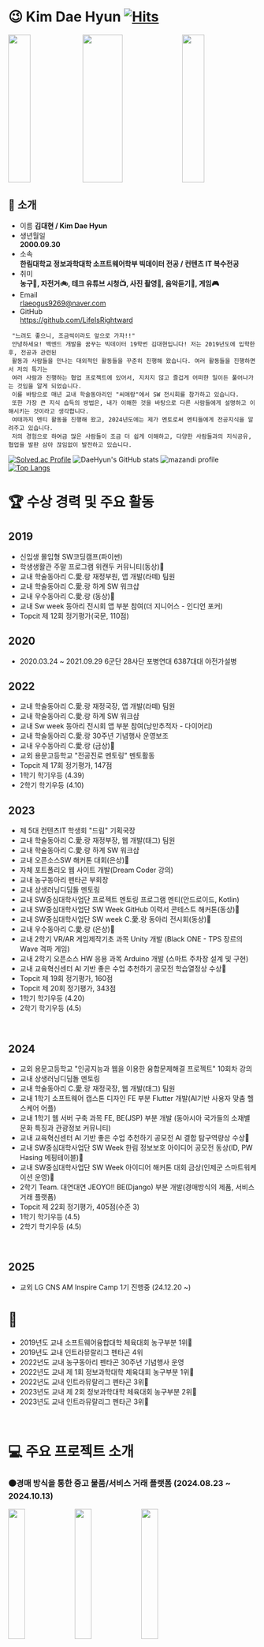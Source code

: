 # 😉 Kim Dae Hyun                                                                                                                                     [![Hits](https://hits.seeyoufarm.com/api/count/incr/badge.svg?url=https%3A%2F%2Fgithub.com%2FLifeIsRightward&count_bg=%23F2F33C&title_bg=%23555555&icon=&icon_color=%23E7E7E7&title=hits&edge_flat=false)](https://hits.seeyoufarm.com)
<img src="https://github.com/LifeIsRightward/LifeIsRightWard/assets/90908005/40c63ae2-8ddf-45a2-9952-5b5c99db438f.jpeg" width = "30%" height = "300"><img src="https://github.com/LifeIsRightward/LifeIsRightWard/assets/90908005/152ea4b9-9508-4998-abfe-1f75e1c721e7.jpeg" width = "40%" height = "300"><img src="https://github.com/LifeIsRightward/LifeIsRightWard/assets/90908005/7ad89f24-3359-4e36-a191-47ccdd60e4aa.jpeg" width = "30%" height = "300">

## 🙌 소개
* 이름
**김대현 / Kim Dae Hyun**
* 생년월일   
**2000.09.30** 
* 소속   
**한림대학교 정보과학대학 소프트웨어학부 빅데이터 전공 / 컨텐츠 IT 복수전공**
* 취미   
**농구🏀, 자전거🚲, 테크 유튜브 시청📺, 사진 촬영📸, 음악듣기🎵, 게임🎮**
* Email   
rlaeogus9269@naver.com
* GitHub   
https://github.com/LifeIsRightward

```
 "느려도 좋으니, 조금씩이라도 앞으로 가자!!"
 안녕하세요! 백엔드 개발을 꿈꾸는 빅데이터 19학번 김대현입니다! 저는 2019년도에 입학한 후, 전공과 관련된
 활동과 사람들을 만나는 대외적인 활동들을 꾸준히 진행해 왔습니다. 여러 활동들을 진행하면서 저의 특기는
 여러 사람과 진행하는 협업 프로젝트에 있어서, 지치지 않고 즐겁게 어떠한 일이든 풀어나가는 것임을 알게 되었습니다.
 이를 바탕으로 매년 교내 학술동아리인 "씨애랑"에서 SW 전시회를 참가하고 있습니다.
 또한 가장 큰 지식 습득의 방법은, 내가 이해한 것을 바탕으로 다른 사람들에게 설명하고 이해시키는 것이라고 생각합니다.
 여태까지 멘티 활동을 진행해 왔고, 2024년도에는 제가 멘토로써 멘티들에게 전공지식을 알려주고 있습니다.
 저의 경험으로 하여금 많은 사람들이 조금 더 쉽게 이해하고, 다양한 사람들과의 지식공유, 협업을 발판 삼아 끊임없이 발전하고 있습니다.
```
[![Solved.ac Profile](http://mazassumnida.wtf/api/v2/generate_badge?boj=gidss)](https://solved.ac/gidss/)
![DaeHyun's GitHub stats](https://github-readme-stats.vercel.app/api?username=LifeIsRightWard&show_icons=true&theme=transparent)
![mazandi profile](http://mazandi.herokuapp.com/api?handle=gidss&theme=warm)
[![Top Langs](https://github-readme-stats.vercel.app/api/top-langs/?username=LifeIsRightWard&langs_count=10&layout=compact&theme=dark)](https://github.com/jogilsang/jogilsang)﻿
# 🏆 수상 경력 및 주요 활동
## 2019   
- 신입생 몰입형 SW코딩캠프(파이썬) 
- 학생생활관 주말 프로그램 위캔두 커뮤니티(동상)🥉 
- 교내 학술동아리 C.愛.랑 재정부원, 앱 개발(라떼) 팀원 
- 교내 학술동아리 C.愛.랑 하계 SW 워크샵
- 교내 우수동아리 C.愛.랑 (동상)🥉
- 교내 Sw week 동아리 전시회 앱 부분 참여(더 지니어스 - 인디언 포커)
- Topcit 제 12회 정기평가(국문, 110점)
## 2020
- 2020.03.24 ~ 2021.09.29 6군단 28사단 포병연대 6387대대 야전가설병 <br>

## 2022
- 교내 학술동아리 C.愛.랑 재정국장, 앱 개발(라떼) 팀원
- 교내 학술동아리 C.愛.랑 하계 SW 워크샵
- 교내 Sw week 동아리 전시회 앱 부분 참여(낭만추적자 - 다이어리)
- 교내 학술동아리 C.愛.랑 30주년 기념행사 운영보조
- 교내 우수동아리 C.愛.랑 (금상)🥇
- 교외 용문고등학교 "전공진로 멘토링" 멘토활동
- Topcit 제 17회 정기평가, 147점
- 1학기 학기우등 (4.39)
- 2학기 학기우등 (4.10)

## 2023   
- 제 5대 컨텐츠IT 학생회 "드림" 기획국장
- 교내 학술동아리 C.愛.랑 재정부장, 웹 개발(태그) 팀원
- 교내 학술동아리 C.愛.랑 하계 SW 워크샵
- 교내 오픈소스SW 해커톤 대회(은상)🥈
- 자체 포트폴리오 웹 사이트 개발(Dream Coder 강의)
- 교내 농구동아리 펜타곤 부회장
- 교내 상생러닝디딤돌 멘토링
- 교내 SW중심대학사업단 프로젝트 멘토링 프로그램 멘티(안드로이드, Kotlin)
- 교내 SW중심대학사업단 SW Week GitHub 이력서 콘테스트 해커톤(동상)🥉
- 교내 SW중심대학사업단 SW week C.愛.랑 동아리 전시회(동상)🥉
- 교내 우수동아리 C.愛.랑 (은상)🥈
- 교내 2학기 VR/AR 게임제작기초 과목 Unity 개발 (Black ONE - TPS 장르의 Wave 격파 게임)
- 교내 2학기 오픈소스 HW 응용 과목 Arduino 개발 (스마트 주차장 설계 및 구현)
- 교내 교육혁신센터 AI 기반 좋은 수업 추천하기 공모전 학습열정상 수상🥇
- Topcit 제 19회 정기평가, 160점
- Topcit 제 20회 정기평가, 343점
- 1학기 학기우등 (4.20)
- 2학기 학기우등 (4.5)
<br>

## 2024
- 교외 용문고등학교 "인공지능과 웹을 이용한 융합문제해결 프로젝트" 10회차 강의
- 교내 상생러닝디딤돌 멘토링
- 교내 학술동아리 C.愛.랑 재정국장, 웹 개발(태그) 팀원
- 교내 1학기 소프트웨어 캡스톤 디자인 FE 부분 Flutter 개발(AI기반 사용자 맞춤 헬스케어 어플)
- 교내 1학기 웹 서버 구축 과목 FE, BE(JSP) 부분 개발 (동아시아 국가들의 소재별 문화 특징과 관광정보 커뮤니티)
- 교내 교육혁신센터 AI 기반 좋은 수업 추천하기 공모전 AI 결합 탐구역량상 수상🥇
- 교내 SW중심대학사업단 SW Week 한림 정보보호 아이디어 공모전 동상(ID, PW Hasing 메핑테이블)🥉
- 교내 SW중심대학사업단 SW Week 아이디어 해커톤 대회 금상(인제군 스마트워케이션 운영)🥇
- 2학기 Team. 대연대연 JEOYO!! BE(Django) 부분 개발(경매방식의 제품, 서비스 거래 플랫폼)
- Topcit 제 22회 정기평가, 405점(수준 3)
- 1학기 학기우등 (4.5)
- 2학기 학기우등 (4.5)
<br>

## 2025
- 교외 LG CNS AM Inspire Camp 1기 진행중 (24.12.20 ~)

# 🏀
- 2019년도 교내 소프트웨어융합대학 체육대회 농구부분 1위🥇
- 2019년도 교내 인트라뮤랄리그 펜타곤 4위
- 2022년도 교내 농구동아리 펜타곤 30주년 기념행사 운영
- 2022년도 교내 제 1회 정보과학대학 체육대회 농구부분 1위🥇
- 2022년도 교내 인트라뮤랄리그 펜타곤 3위🥉
- 2023년도 교내 제 2회 정보과학대학 체육대회 농구부분 2위🥈
- 2023년도 교내 인트라뮤랄리그 펜타곤 3위🥉
<br>

# 💻 주요 프로젝트 소개

### 🟤경매 방식을 통한 중고 물품/서비스 거래 플랫폼 (2024.08.23 ~ 2024.10.13)
<img src="https://github.com/user-attachments/assets/4365d0f2-a750-4af5-8c35-e34f3d41b3ed" width = "26%">
<img src="https://github.com/user-attachments/assets/1e39ba70-8d24-49f4-be8d-ac59b8f9b9b1" width = "26%">
<img src="https://github.com/user-attachments/assets/52f35765-9e26-4573-9d15-1fdf9b2d9351" width = "26%">

**프로젝트 한 줄 소개: 저요!🙋🏻‍♂️ (JeoYO!) 프로젝트에서 BE(Django)파트를 담당하여 개발하였습니다.** <br><br> 
**GitHub(organization): https://github.com/DAEYEON-DAEYEON** <br>
**GitHub(BE Part Repo): https://github.com/LifeIsRightward/JeoYoBE** <br>
**Youtube: https://youtu.be/fB6TveUo6p8?si=lKkKvpkAiE18kB7W** <br>

**🛠Tech🛠**<br>
FE: <img src="https://img.shields.io/badge/Html5-E34F26?style=for-the-badge&logo=html5&logoColor=white"> <img src="https://img.shields.io/badge/CSS3-1572B6?style=for-the-badge&logo=CSS3&logoColor=white"> <img src="https://img.shields.io/badge/JavaScript-F7DF1E?style=for-the-badge&logo=JavaScript&logoColor=white">
<br>
BE: <img src="https://img.shields.io/badge/django-092E20?style=for-the-badge&logo=django&logoColor=white"> <img src="https://img.shields.io/badge/Groom.IDE-3693F3?style=for-the-badge&logo=iCloud&logoColor=white"> 
<br>

### 🟤AI기반 1:1 맞춤형 영양 관리 플랫폼 (2024.03.08 ~ 2024.06.28)
<img src="https://github.com/user-attachments/assets/af5fca9f-b134-42a7-afa1-0e3c2f8dc3eb" width = "30%">
<img src="https://github.com/user-attachments/assets/c510ce67-793a-4276-b1ee-dd7be7018c05" width = "30%">
<img src="https://github.com/user-attachments/assets/0137efee-1bb0-4a46-a5f4-2b26407f33a6" width = "30%">

**프로젝트 한 줄 소개: 2024 1학기 SW캡스톤 디자인 '영양갱' 서비스의 FE(Flutter) 부분을 담당하여 개발했습니다.** <br>      
**GitHub(organization): https://github.com/neoman-omyeon-go?view_as=public** <br>
**GitHub(FE Part Repo): https://github.com/LifeIsRightward/Bigsasimi_FrontEnd** <br>
**Youtube: https://youtu.be/5spIMh7CQFc** <br>

**🛠Tech🛠**<br>
BE: <img src="https://img.shields.io/badge/django-092E20?style=for-the-badge&logo=django&logoColor=white"> <img src="https://img.shields.io/badge/FastAPI-009688?style=for-the-badge&logo=FastAPI&logoColor=white"> <img src="https://img.shields.io/badge/Docker-2496ED?style=for-the-badge&logo=Docker&logoColor=white"> <img src="https://img.shields.io/badge/Nginx-009639?style=for-the-badge&logo=Nginx&logoColor=white"> <img src="https://img.shields.io/badge/postgresql-4169E1?style=for-the-badge&logo=postgresql&logoColor=white">
<br>
FE: <img src="https://img.shields.io/badge/flutter-02569B?style=for-the-badge&logo=flutter&logoColor=white"> <img src="https://img.shields.io/badge/figma-F24E1E?style=for-the-badge&logo=figma&logoColor=white"> & AI: <img src="https://img.shields.io/badge/pytorch-EE4C2C?style=for-the-badge&logo=pytorch&logoColor=white">
<br>

### 🟤동아시아 국가들의 소재별 문화 특징과 관광정보 커뮤니티 (2024.05.31 ~ 2024.06.13)
<img src="https://github.com/user-attachments/assets/7e0dbb87-7abe-412c-824d-ae4e19513ac9" width = "30%">
<img src="https://github.com/user-attachments/assets/41216bd8-3035-4749-b4a7-cbc71405744a" width = "30%">
<img src="https://github.com/user-attachments/assets/658c7d99-74b9-4401-adf3-f0ca95b2769e" width = "30%">

**프로젝트 한 줄 소개: 2024 1학기 웹서버구축 프로젝트로써, JSP를 활용한 FE, BE 개발을 담당하였습니다.** <br>      
**GitHub: https://github.com/LifeIsRightward/WebServer?tab=readme-ov-file** <br>
**Youtube: https://youtu.be/s0ONJto4pVY** <br>

**🛠Tech🛠**<br>
<img src="https://img.shields.io/badge/java-007396?style=for-the-badge&logo=java&logoColor=white"> <img src="https://img.shields.io/badge/apache tomcat-F8DC75?style=for-the-badge&logo=apachetomcat&logoColor=white"> <img src="https://img.shields.io/badge/mysql-4479A1?style=for-the-badge&logo=mysql&logoColor=white">
<br>

### 🟤공과대학 학술동아리 씨애랑 홈페이지 제작(2023.07.02 ~ 2023.10.29)
<img src="https://github.com/LifeIsRightward/LifeIsRightWard/assets/90908005/fd9743f2-c2cb-4764-a413-39d75da915c3" width = "30%"> <img src="https://github.com/LifeIsRightward/LifeIsRightWard/assets/90908005/d5b910f1-de97-4dc4-9530-8059fbadff69" width = "30%"> <img src="https://github.com/LifeIsRightward/LifeIsRightWard/assets/90908005/fb4cfa0e-13af-4109-9ca6-56ef9ed095bd" width = "30%">

**프로젝트 한 줄 소개: 2023년도 교내 오픈소스SW 해커톤 대회 제작물로, 2023년도 씨애랑 홈페이지 제작을 하였습니다. 저는 Front-End 개발을 담당하였습니다.** <br>   
**GitHub:https://github.com/LifeIsRightward/C-shop.git**   
**Youtube: https://www.youtube.com/watch?v=O_I4qz1BHQA&feature=youtu.be**   

**🛠Tech🛠**<br>
FrontEnd:<img src="https://img.shields.io/badge/Html5-E34F26?style=for-the-badge&logo=html5&logoColor=white"> <img src="https://img.shields.io/badge/CSS3-1572B6?style=for-the-badge&logo=CSS3&logoColor=white"> <img src="https://img.shields.io/badge/JavaScript-F7DF1E?style=for-the-badge&logo=JavaScript&logoColor=white">
<br>
BackEnd: <img src="https://img.shields.io/badge/Django-092E20?style=for-the-badge&logo=Django&logoColor=white"> <img src="https://img.shields.io/badge/Groom.IDE-3693F3?style=for-the-badge&logo=iCloud&logoColor=white"> 

<br>

### 🟤다이어리 낭만추적자(2022.06.30 ~ 2022.11.20)
<img src ="https://github.com/LifeIsRightward/LifeIsRightWard/assets/90908005/90a1c145-c78e-479c-b615-8a12ce824b37" width = "20%">
<img src ="https://github.com/LifeIsRightward/LifeIsRightWard/assets/90908005/c4127384-4616-4bc9-9c2f-26a6c241d26d" width = "20%">
<img src ="https://github.com/LifeIsRightward/LifeIsRightWard/assets/90908005/f814eb88-d2a8-4c2e-88c0-d2369a9244e1" width = "20%">

**프로젝트 한 줄 소개: 기존의 Java가 아닌, Kotlin으로 낭만적인 다이어리를 제작하였습니다.**   <br>   
**GitHub: https://github.com/LifeIsRightward/2022_RomaticChaser-DIary**   <br>   
**🛠Tech🛠**<br> 
<img src="https://img.shields.io/badge/Kotlin-7F52FF?style=for-the-badge&logo=Kotlin&logoColor=white"> <img src="https://img.shields.io/badge/Android Studio-3DDC84?style=for-the-badge&logo=AndroidStudio&logoColor=white"> <img src="https://img.shields.io/badge/Figma-F24E1E?style=for-the-badge&logo=Figma&logoColor=white"> <img src="https://img.shields.io/badge/Firebase-FFCA28?style=for-the-badge&logo=Firebase&logoColor=white"> <img src="https://img.shields.io/badge/SQLite-003B57?style=for-the-badge&logo=SQLite&logoColor=white">

<br>

# 🏃 진행중인 프로젝트
### 교내
- 2024 하계 오픈소스SW 해커톤 아이디어. '저요!' 개발 진행 <img src="https://img.shields.io/badge/django-092E20?style=flat-square&logo=django&logoColor=white"> <img src="https://img.shields.io/badge/Flutter-02569B?style=flat-square&logo=flutter&logoColor=white">


### 교외
- 웹 개발: 서진 T&S 웹 개발 <img src="https://img.shields.io/badge/React-61DAFB?style=flat-square&logo=React&logoColor=black">

# 📚 전공 과목

### 수강한 과목
- 자바 프로그래밍 1(Java Programming 1)
- 자바 프로그래밍 2(Java Programming 2)
- C 프로그래밍(C Programming)
- C++ 프로그래밍(C++ Programming)
- 이산구조론(Discrete Structure Theory)
- 선형대수(Linear Algebra)
- 자료구조(Data Structure)
- 알고리즘(Algorithms)
- 컴퓨터구조(Computer Structure)
- 운영체제(Operating System)
- 논리설계 및 실험(Logical Design and Experiment)
- 데이터통신(Data Communication)
- 컴퓨터네트워크(Computer Network)
- 웹 프로그래밍(Web Programming)
- 프로그래밍어론(Programming Theory)
- 멀티미디어개론(Introduction to Multimedia)
- 소프트웨어개론(Introduction to Software)
- 오픈소스리눅스실무(Open Source Linux Practice)
- VR/AR 게임제작기초(VR/AR/Game Production Basics)
- 데이터베이스기초(Database Basics)
- 클라우드컴퓨팅(Cloud Computing)
- 오픈소스SW의 이해(Understanding Opensource SW)
- 오픈소스하드웨어 응용(Opensource Hardware)
- 소프트웨어 캡스톤 디자인(Software Capstone Design)
- 웹 서버구축(Webserver construction)
- 데이터베이스 시스템(Database System)

### 수강중인 과목
- 소프트웨어공학(Software Engineering)
- 보안솔루션운영(Security Diagnosis Consulting)

# 📢 꾸준한 앞으로의 목표
- Git Hub 1일 1잔디
- 1일 1 백준
- 2점슛 60개, 3점슛 20개
- 짧게라도 좋으니 산책 다녀오기
- 부모님께 그리고 동생한테 연락 자주 하기

# 🔈 장기적 목표
- 캡스톤 대상
- 캡스톤 주제로 여러 해커톤 대회 참석, 수상
- 건강한 신체 유지
- 졸업학점 4.3
- 두고두고 오래볼 동기들, 후배들 챙기기
- 자사 솔루션이 있는 개발회사, 스타트업

# 🎙️ 마지막으로
- 무엇이던지, 어떤일이던지 몸이 건강해야한다. 건강이 최우선이라는걸 명심하자.
- 남을 가르칠만한 인생까지는 아니더라도, 떳떳하고 정직하게 살자.
- 한 순간 잘하는거보다 꾸준함이 중요하다.
- 끊임없이 궁금해하자.
- 사랑은 주는것이 아니다. 나에게 충분히 준 다음 그게 흘러 넘쳐서 남에게 흘러 들어가는것이다.
- 부모님처럼만 살자.






